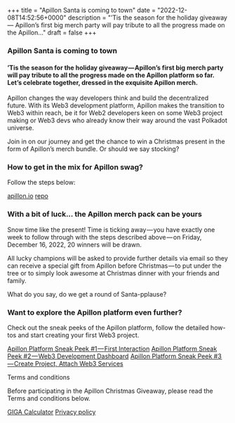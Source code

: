 +++
title = "Apillon Santa is coming to town"
date = "2022-12-08T14:52:56+0000"
description = "’Tis the season for the holiday giveaway — Apillon’s first big merch party will pay tribute to all the progress made on the Apillon…"
draft = false
+++

### Apillon Santa is coming to town


#### ’Tis the season for the holiday giveaway — Apillon’s first big merch party will pay tribute to all the progress made on the Apillon platform so far. Let’s celebrate together, dressed in the exquisite Apillon merch.


Apillon changes the way developers think and build the decentralized future. With its Web3 development platform, Apillon makes the transition to Web3 within reach, be it for Web2 developers keen on some Web3 project making or Web3 devs who already know their way around the vast Polkadot universe.


Join in on our journey and get the chance to win a Christmas present in the form of Apillon’s merch bundle. Or should we say stocking?


### How to get in the mix for Apillon swag?


Follow the steps below:

[apillon.io](http://app.apillon.io/register)
[repo](https://github.com/Apillon-web3/Apillon-Christmas-Giveaway)

### With a bit of luck... the Apillon merch pack can be yours


Snow time like the present! Time is ticking away — you have exactly one week to follow through with the steps described above — on Friday, December 16, 2022, 20 winners will be drawn.


All lucky champions will be asked to provide further details via email so they can receive a special gift from Apillon before Christmas — to put under the tree or to simply look awesome at Christmas dinner with your friends and family.


What do you say, do we get a round of Santa-pplause?


### Want to explore the Apillon platform even further?


Check out the sneak peeks of the Apillon platform, follow the detailed how-tos and start creating your first Web3 project.

[Apillon Platform Sneak Peek #1 — First Interaction](https://blog.apillon.io/apillon-platform-sneak-peek-1-first-interaction-d54ae08e2a5a)
[Apillon Platform Sneak Peek #2 — Web3 Development Dashboard](https://blog.apillon.io/apillon-platform-sneak-peek-2-web3-development-dashboard-1ba6737bb5c6?source=collection_home---4------4-----------------------)
[Apillon Platform Sneak Peek #3 — Create Project, Attach Web3 Services](https://blog.apillon.io/apillon-platform-sneak-peek-3-create-project-attach-web3-services-448f9468c98b?source=collection_home---4------3-----------------------)

Terms and conditions


Before participating in the Apillon Christmas Giveaway, please read the Terms and conditions below.

[GIGA Calculator](https://www.gigacalculator.com/randomizers/random-name-picker.php)
[Privacy policy](https://apillon.io/privacy-policy)
